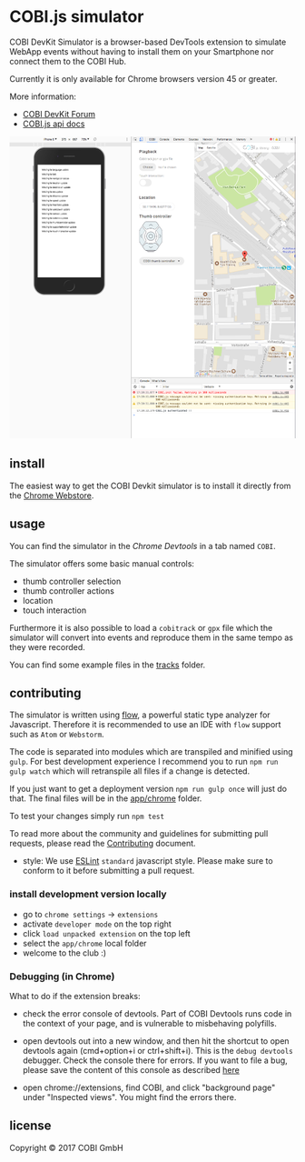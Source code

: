 
# COBI.js simulator

COBI DevKit Simulator is a browser-based DevTools extension to simulate WebApp events without having to install them on your Smartphone nor connect them to the COBI Hub.

Currently it is only available for Chrome browsers version 45 or greater.

More information:
- [COBI DevKit Forum](https://forums.cobi.bike/)
- [COBI.js api docs](https://cobi-bike.github.io/COBI.js/)

![preview](/resources/SimulatorScreenShot.png)

## install
The easiest way to get the COBI Devkit simulator is to install it directly from the
[Chrome Webstore](https://chrome.google.com/webstore/detail/cobi-jetpack-simulator/hpdhkapigojggienmiejhblkhenjdbno).

## usage
You can find the simulator in the *Chrome Devtools* in a tab named `COBI`.

The simulator offers some basic manual controls:
- thumb controller selection
- thumb controller actions
- location
- touch interaction

Furthermore it is also possible to load a `cobitrack` or `gpx` file which the simulator will convert into events and reproduce them in the same tempo as they were recorded.

You can find some example files in the [tracks](tracks) folder.

## contributing

The simulator is written using [flow](https://flow.org/), a powerful static type analyzer for Javascript.
Therefore it is recommended to use an IDE with `flow` support such as `Atom` or `Webstorm`.

The code is separated into modules which are transpiled and minified using `gulp`.
For best development experience I recommend you to run `npm run gulp watch` which
will retranspile all files if a change is detected.

If you just want to get a deployment version `npm run gulp once` will just do that.
The final files will be in the [app/chrome](app/chrome) folder.

To test your changes simply run `npm test`

To read more about the community and guidelines for submitting pull requests,
please read the [Contributing](CONTRIBUTING.md) document.

- style: We use [ESLint](http://eslint.org/) `standard` javascript style. Please
make sure to conform to it before submitting a pull request.

### install development version locally
- go to `chrome settings` -> `extensions`
- activate `developer mode` on the top right
- click `load unpacked extension` on the top left
- select the `app/chrome` local folder
- welcome to the club :)

### Debugging (in Chrome)

What to do if the extension breaks:

- check the error console of devtools. Part of COBI Devtools runs code in the
context of your page, and is vulnerable to misbehaving polyfills.

- open devtools out into a new window, and then hit the shortcut to open devtools again (cmd+option+i or ctrl+shift+i). This is the `debug devtools` debugger. Check the console there for errors. If you want to file a bug, please save the content of this console as described [here](https://developers.google.com/web/tools/chrome-devtools/console/#saving_the_history)

- open chrome://extensions, find COBI, and click "background page" under
"Inspected views". You might find the errors there.

## license

Copyright © 2017 COBI GmbH
